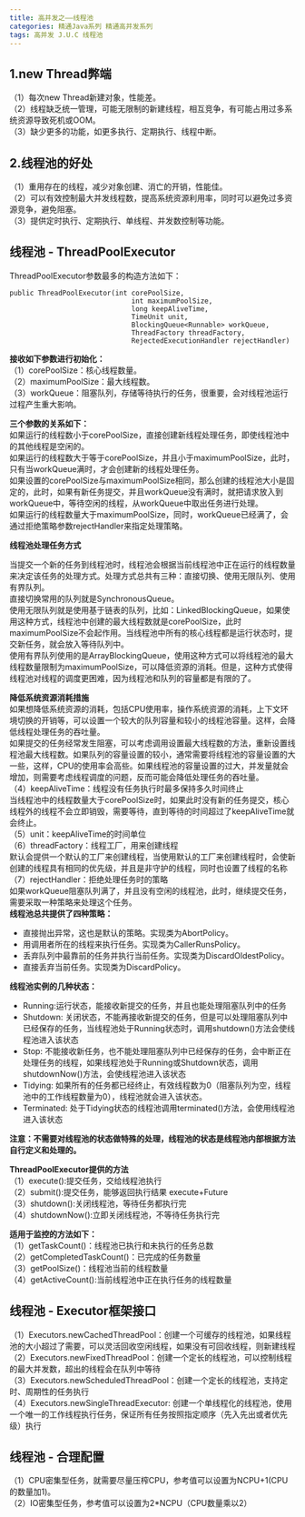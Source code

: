```yaml
---
title: 高并发之——线程池
categories: 精通Java系列 精通高并发系列
tags: 高并发 J.U.C 线程池
---
```

## 1.new Thread弊端

（1）每次new Thread新建对象，性能差。  
（2）线程缺乏统一管理，可能无限制的新建线程，相互竞争，有可能占用过多系统资源导致死机或OOM。  
（3）缺少更多的功能，如更多执行、定期执行、线程中断。

## 2.线程池的好处

（1）重用存在的线程，减少对象创建、消亡的开销，性能佳。  
（2）可以有效控制最大并发线程数，提高系统资源利用率，同时可以避免过多资源竞争，避免阻塞。  
（3）提供定时执行、定期执行、单线程、并发数控制等功能。

## 线程池 - ThreadPoolExecutor

ThreadPoolExecutor参数最多的构造方法如下：

    
    
    public ThreadPoolExecutor(int corePoolSize,
                                  int maximumPoolSize,
                                  long keepAliveTime,
                                  TimeUnit unit,
                                  BlockingQueue<Runnable> workQueue,
                                  ThreadFactory threadFactory,
                                  RejectedExecutionHandler rejectHandler) 

**接收如下参数进行初始化：**  
（1）corePoolSize：核心线程数量。  
（2）maximumPoolSize：最大线程数。  
（3）workQueue：阻塞队列，存储等待执行的任务，很重要，会对线程池运行过程产生重大影响。

**三个参数的关系如下：**  
如果运行的线程数小于corePoolSize，直接创建新线程处理任务，即使线程池中的其他线程是空闲的。  
如果运行的线程数大于等于corePoolSize，并且小于maximumPoolSize，此时，只有当workQueue满时，才会创建新的线程处理任务。  
如果设置的corePoolSize与maximumPoolSize相同，那么创建的线程池大小是固定的，此时，如果有新任务提交，并且workQueue没有满时，就把请求放入到workQueue中，等待空闲的线程，从workQueue中取出任务进行处理。  
如果运行的线程数量大于maximumPoolSize，同时，workQueue已经满了，会通过拒绝策略参数rejectHandler来指定处理策略。

**线程池处理任务方式**

当提交一个新的任务到线程池时，线程池会根据当前线程池中正在运行的线程数量来决定该任务的处理方式。处理方式总共有三种：直接切换、使用无限队列、使用有界队列。  
直接切换常用的队列就是SynchronousQueue。  
使用无限队列就是使用基于链表的队列，比如：LinkedBlockingQueue，如果使用这种方式，线程池中创建的最大线程数就是corePoolSize，此时maximumPoolSize不会起作用。当线程池中所有的核心线程都是运行状态时，提交新任务，就会放入等待队列中。  
使用有界队列使用的是ArrayBlockingQueue，使用这种方式可以将线程池的最大线程数量限制为maximumPoolSize，可以降低资源的消耗。但是，这种方式使得线程池对线程的调度更困难，因为线程池和队列的容量都是有限的了。

**降低系统资源消耗措施**  
如果想降低系统资源的消耗，包括CPU使用率，操作系统资源的消耗，上下文环境切换的开销等，可以设置一个较大的队列容量和较小的线程池容量。这样，会降低线程处理任务的吞吐量。  
如果提交的任务经常发生阻塞，可以考虑调用设置最大线程数的方法，重新设置线程池最大线程数。如果队列的容量设置的较小，通常需要将线程池的容量设置的大一些，这样，CPU的使用率会高些。如果线程池的容量设置的过大，并发量就会增加，则需要考虑线程调度的问题，反而可能会降低处理任务的吞吐量。  
（4）keepAliveTime：线程没有任务执行时最多保持多久时间终止  
当线程池中的线程数量大于corePoolSize时，如果此时没有新的任务提交，核心线程外的线程不会立即销毁，需要等待，直到等待的时间超过了keepAliveTime就会终止。  
（5）unit：keepAliveTime的时间单位  
（6）threadFactory：线程工厂，用来创建线程  
默认会提供一个默认的工厂来创建线程，当使用默认的工厂来创建线程时，会使新创建的线程具有相同的优先级，并且是非守护的线程，同时也设置了线程的名称  
（7）rejectHandler：拒绝处理任务时的策略  
如果workQueue阻塞队列满了，并且没有空闲的线程池，此时，继续提交任务，需要采取一种策略来处理这个任务。  
 **线程池总共提供了四种策略：**

  * 直接抛出异常，这也是默认的策略。实现类为AbortPolicy。
  * 用调用者所在的线程来执行任务。实现类为CallerRunsPolicy。
  * 丢弃队列中最靠前的任务并执行当前任务。实现类为DiscardOldestPolicy。
  * 直接丢弃当前任务。实现类为DiscardPolicy。

**线程池实例的几种状态：**

  * Running:运行状态，能接收新提交的任务，并且也能处理阻塞队列中的任务
  * Shutdown: 关闭状态，不能再接收新提交的任务，但是可以处理阻塞队列中已经保存的任务，当线程池处于Running状态时，调用shutdown()方法会使线程池进入该状态
  * Stop: 不能接收新任务，也不能处理阻塞队列中已经保存的任务，会中断正在处理任务的线程，如果线程池处于Running或Shutdown状态，调用shutdownNow()方法，会使线程池进入该状态
  * Tidying: 如果所有的任务都已经终止，有效线程数为0（阻塞队列为空，线程池中的工作线程数量为0），线程池就会进入该状态。
  * Terminated: 处于Tidying状态的线程池调用terminated()方法，会使用线程池进入该状态

**注意：不需要对线程池的状态做特殊的处理，线程池的状态是线程池内部根据方法自行定义和处理的。**

**ThreadPoolExecutor提供的方法**  
（1）execute():提交任务，交给线程池执行  
（2）submit():提交任务，能够返回执行结果 execute+Future  
（3）shutdown():关闭线程池，等待任务都执行完  
（4）shutdownNow():立即关闭线程池，不等待任务执行完

**适用于监控的方法如下：**  
（1）getTaskCount()：线程池已执行和未执行的任务总数  
（2）getCompletedTaskCount()：已完成的任务数量  
（3）getPoolSize()：线程池当前的线程数量  
（4）getActiveCount():当前线程池中正在执行任务的线程数量

## 线程池 - Executor框架接口

（1）Executors.newCachedThreadPool：创建一个可缓存的线程池，如果线程池的大小超过了需要，可以灵活回收空闲线程，如果没有可回收线程，则新建线程  
（2）Executors.newFixedThreadPool：创建一个定长的线程池，可以控制线程的最大并发数，超出的线程会在队列中等待  
（3）Executors.newScheduledThreadPool：创建一个定长的线程池，支持定时、周期性的任务执行  
（4）Executors.newSingleThreadExecutor:
创建一个单线程化的线程池，使用一个唯一的工作线程执行任务，保证所有任务按照指定顺序（先入先出或者优先级）执行

## 线程池 - 合理配置

（1）CPU密集型任务，就需要尽量压榨CPU，参考值可以设置为NCPU+1(CPU的数量加1)。  
（2）IO密集型任务，参考值可以设置为2*NCPU（CPU数量乘以2）

